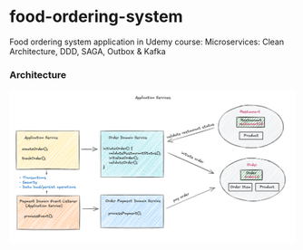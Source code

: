 # food-ordering-system
Food ordering system application in Udemy course: Microservices: Clean Architecture, DDD, SAGA, Outbox &amp; Kafka

### Architecture
![img.png](img.png)